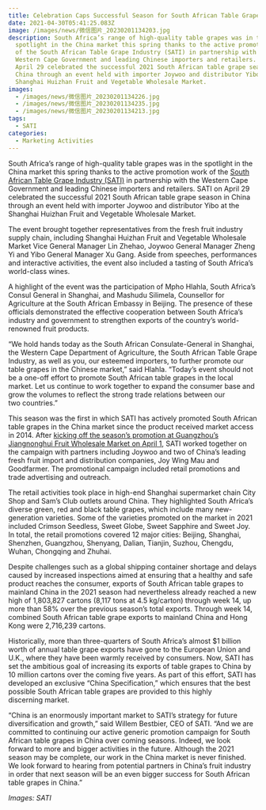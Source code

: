 ```yaml
---
title: Celebration Caps Successful Season for South African Table Grapes in China
date: 2021-04-30T05:41:25.083Z
image: /images/news/微信图片_20230201134203.jpg
description: South Africa’s range of high-quality table grapes was in the
  spotlight in the China market this spring thanks to the active promotion work
  of the South African Table Grape Industry (SATI) in partnership with the
  Western Cape Government and leading Chinese importers and retailers. SATI on
  April 29 celebrated the successful 2021 South African table grape season in
  China through an event held with importer Joywoo and distributor Yibo at the
  Shanghai Huizhan Fruit and Vegetable Wholesale Market.
images:
  - /images/news/微信图片_20230201134226.jpg
  - /images/news/微信图片_20230201134235.jpg
  - /images/news/微信图片_20230201134213.jpg
tags:
  - SATI
categories:
  - Marketing Activities
---
```

South Africa’s range of high-quality table grapes was in the spotlight in the China market this spring thanks to the active promotion work of the [South African Table Grape Industry (SATI)](https://www.satgi.co.za/) in partnership with the Western Cape Government and leading Chinese importers and retailers. SATI on April 29 celebrated the successful 2021 South African table grape season in China through an event held with importer Joywoo and distributor Yibo at the Shanghai Huizhan Fruit and Vegetable Wholesale Market.

The event brought together representatives from the fresh fruit industry supply chain, including Shanghai Huizhan Fruit and Vegetable Wholesale Market Vice General Manager Lin Zhehao, Joywoo General Manager Zheng Yi and Yibo General Manager Xu Gang. Aside from speeches, performances and interactive activities, the event also included a tasting of South Africa’s world-class wines.

A highlight of the event was the participation of Mpho Hlahla, South Africa’s Consul General in Shanghai, and Mashudu Silimela, Counsellor for Agriculture at the South African Embassy in Beijing. The presence of these officials demonstrated the effective cooperation between South Africa’s industry and government to strengthen exports of the country’s world-renowned fruit products.

“We hold hands today as the South African Consulate-General in Shanghai, the Western Cape Department of Agriculture, the South African Table Grape Industry, as well as you, our esteemed importers, to further promote our table grapes in the Chinese market,” said Hlahla. “Today’s event should not be a one-off effort to promote South African table grapes in the local market. Let us continue to work together to expand the consumer base and grow the volumes to reflect the strong trade relations between our two countries.”

This season was the first in which SATI has actively promoted South African table grapes in the China market since the product received market access in 2014. After [kicking off the season’s promotion at Guangzhou’s Jiangnonghui Fruit Wholesale Market on April 1](https://www.producereport.com/article/south-african-table-grape-consumption-poised-growth-china), SATI worked together on the campaign with partners including Joywoo and two of China’s leading fresh fruit import and distribution companies, Joy Wing Mau and Goodfarmer. The promotional campaign included retail promotions and trade advertising and outreach.

The retail activities took place in high-end Shanghai supermarket chain City Shop and Sam’s Club outlets around China. They highlighted South Africa’s diverse green, red and black table grapes, which include many new-generation varieties. Some of the varieties promoted on the market in 2021 included Crimson Seedless, Sweet Globe, Sweet Sapphire and Sweet Joy. In total, the retail promotions covered 12 major cities: Beijing, Shanghai, Shenzhen, Guangzhou, Shenyang, Dalian, Tianjin, Suzhou, Chengdu, Wuhan, Chongqing and Zhuhai.

Despite challenges such as a global shipping container shortage and delays caused by increased inspections aimed at ensuring that a healthy and safe product reaches the consumer, exports of South African table grapes to mainland China in the 2021 season had nevertheless already reached a new high of 1,803,827 cartons (8,117 tons at 4.5 kg/carton) through week 14, up more than 58% over the previous season’s total exports. Through week 14, combined South African table grape exports to mainland China and Hong Kong were 2,716,239 cartons.

Historically, more than three-quarters of South Africa’s almost $1 billion worth of annual table grape exports have gone to the European Union and U.K., where they have been warmly received by consumers. Now, SATI has set the ambitious goal of increasing its exports of table grapes to China by 10 million cartons over the coming five years. As part of this effort, SATI has developed an exclusive “China Specification,” which ensures that the best possible South African table grapes are provided to this highly discerning market.

“China is an enormously important market to SATI’s strategy for future diversification and growth,” said Willem Bestbier, CEO of SATI. “And we are committed to continuing our active generic promotion campaign for South African table grapes in China over coming seasons. Indeed, we look forward to more and bigger activities in the future. Although the 2021 season may be complete, our work in the China market is never finished. We look forward to hearing from potential partners in China’s fruit industry in order that next season will be an even bigger success for South African table grapes in China.”

*Images: SATI*